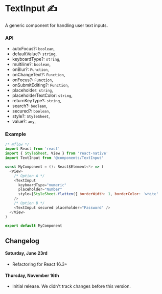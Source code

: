 # TextInput ✍️

A generic component for handling user text inputs.

### API

* autoFocus?: `boolean`,
* defaultValue?: `string`,
* keyboardType?: `string`,
* multiline?: `boolean`,
* onBlur?: `Function`,
* onChangeText?: `Function`,
* onFocus?: `Function`,
* onSubmitEditing?: `Function`,
* placeholder: `string`,
* placeholderTextColor: `string`,
* returnKeyType?: `string`,
* search?: `boolean`,
* secured?: `boolean`,
* style?: `StyleSheet`,
* value?: `any`,

### Example

```js
/* @flow */
import React from 'react'
import { StyleSheet, View } from 'react-native'
import TextInput from '@components/TextInput'

const MyComponent = (): React$Element<*> => (
  <View>
    /* Option A */
    <TextInput
      keyboardType="numeric"
      placeholder="Number"
      style={StyleSheet.flatten({ borderWidth: 1, borderColor: 'white' })
    />
    /* Option B */
    <TextInput secured placeholder="Password" />
  </View>
)

export default MyComponent
```

## Changelog
#### Saturday, June 23rd
- Refactoring for React 16.3+

#### Thursday, November 16th
- Initial release. We didn't track changes before this version.
